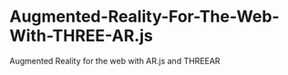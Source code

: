# Augmented-Reality-For-The-Web-With-THREE-AR.js
Augmented Reality for the web with AR.js and THREEAR
